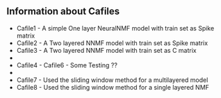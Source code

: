 ## Information about Cafiles

- Cafile1 - A simple One layer NeuralNMF model with train set as Spike matrix
- Cafile2 - A Two layered NNMF model with train set as Spike matrix
- Cafile3 - A Two layered NNMF model with train set as C matrix
- 
- Cafile4 - Cafile6 - Some Testing ??
-
- Cafile7 - Used the sliding window method for a multilayered model
- Cafile8 - Used the sliding window method for a single layered NMF
